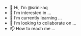 - 👋 Hi, I’m @srini-aq
- 👀 I’m interested in ...
- 🌱 I’m currently learning ...
- 💞️ I’m looking to collaborate on ...
- 📫 How to reach me ...

<!---
srini-aq/srini-aq is a ✨ special ✨ repository because its `README.md` (this file) appears on your GitHub profile.
You can click the Preview link to take a look at your changes.
--->
